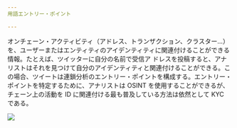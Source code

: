 ```yaml
---
用語エントリー・ポイント

---
```

オンチェーン・アクティビティ（アドレス、トランザクション、クラスター...）を、ユーザーまたはエンティティのアイデンティティに関連付けることができる情報。たとえば、ツイッターに自分の名前で受信ア ドレスを投稿すると、アナリストはそれを見つけて自分のアイデンティティと関連付けることができる。この場合、ツイートは連鎖分析のエントリー・ポイントを構成する。エントリー・ポイントを特定するために、アナリストは OSINT を使用することができるが、チェーン上の活動を ID に関連付ける最も普及している方法は依然として KYC である。

![](../../dictionnaire/assets/28.webp)